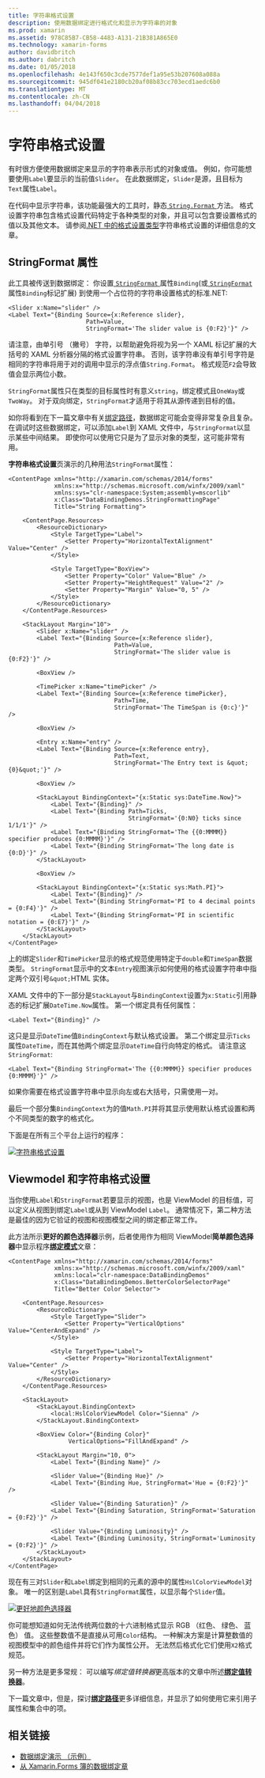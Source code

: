 ```yaml
---
title: 字符串格式设置
description: 使用数据绑定进行格式化和显示为字符串的对象
ms.prod: xamarin
ms.assetid: 978C85B7-CB58-4483-A131-21B381A865E0
ms.technology: xamarin-forms
author: davidbritch
ms.author: dabritch
ms.date: 01/05/2018
ms.openlocfilehash: 4e143f650c3cde7577def1a95e53b207608a088a
ms.sourcegitcommit: 945df041e2180cb20af08b83cc703ecd1aedc6b0
ms.translationtype: MT
ms.contentlocale: zh-CN
ms.lasthandoff: 04/04/2018
---
```

# <a name="string-formatting"></a>字符串格式设置

有时很方便使用数据绑定来显示的字符串表示形式的对象或值。 例如，你可能想要使用`Label`要显示的当前值`Slider`。 在此数据绑定，`Slider`是源，且目标为`Text`属性`Label`。

在代码中显示字符串，该功能最强大的工具时，静态[ `String.Format` ](https://developer.xamarin.com/api/member/System.String.Format/p/System.String/System.Object/)方法。 格式设置字符串包含格式设置代码特定于各种类型的对象，并且可以包含要设置格式的值以及其他文本。 请参阅[.NET 中的格式设置类型](/dotnet/standard/base-types/formatting-types/)字符串格式设置的详细信息的文章。

## <a name="the-stringformat-property"></a>StringFormat 属性

此工具被传送到数据绑定： 你设置[ `StringFormat` ](https://developer.xamarin.com/api/property/Xamarin.Forms.BindingBase.StringFormat/)属性`Binding`(或[ `StringFormat` ](https://developer.xamarin.com/api/property/Xamarin.Forms.Xaml.BindingExtension.StringFormat/)属性`Binding`标记扩展) 到使用一个占位符的字符串设置格式的标准.NET:

```xaml
<Slider x:Name="slider" />
<Label Text="{Binding Source={x:Reference slider},
                      Path=Value,
                      StringFormat='The slider value is {0:F2}'}" />
```

请注意，由单引号 （撇号） 字符，以帮助避免将视为另一个 XAML 标记扩展的大括号的 XAML 分析器分隔的格式设置字符串。 否则，该字符串没有单引号字符是相同的字符串将用于对的调用中显示的浮点值`String.Format`。 格式规范`F2`会导致值会显示两位小数。

`StringFormat`属性只在类型的目标属性时有意义`string`，绑定模式且`OneWay`或`TwoWay`。 对于双向绑定，`StringFormat`才适用于将其从源传递到目标的值。

如你将看到在下一篇文章中有关[绑定路径](binding-path.md)，数据绑定可能会变得非常复杂且复杂。 在调试时这些数据绑定，可以添加`Label`到 XAML 文件中，与`StringFormat`以显示某些中间结果。 即使你可以使用它只是为了显示对象的类型，这可能非常有用。

**字符串格式设置**页演示的几种用法`StringFormat`属性：

```xaml
<ContentPage xmlns="http://xamarin.com/schemas/2014/forms"
             xmlns:x="http://schemas.microsoft.com/winfx/2009/xaml"
             xmlns:sys="clr-namespace:System;assembly=mscorlib"
             x:Class="DataBindingDemos.StringFormattingPage"
             Title="String Formatting">

    <ContentPage.Resources>
        <ResourceDictionary>
            <Style TargetType="Label">
                <Setter Property="HorizontalTextAlignment" Value="Center" />
            </Style>

            <Style TargetType="BoxView">
                <Setter Property="Color" Value="Blue" />
                <Setter Property="HeightRequest" Value="2" />
                <Setter Property="Margin" Value="0, 5" />
            </Style>
        </ResourceDictionary>
    </ContentPage.Resources>

    <StackLayout Margin="10">
        <Slider x:Name="slider" />
        <Label Text="{Binding Source={x:Reference slider},
                              Path=Value,
                              StringFormat='The slider value is {0:F2}'}" />

        <BoxView />

        <TimePicker x:Name="timePicker" />
        <Label Text="{Binding Source={x:Reference timePicker},
                              Path=Time,
                              StringFormat='The TimeSpan is {0:c}'}" />

        <BoxView />

        <Entry x:Name="entry" />
        <Label Text="{Binding Source={x:Reference entry},
                              Path=Text,
                              StringFormat='The Entry text is &quot;{0}&quot;'}" />

        <BoxView />

        <StackLayout BindingContext="{x:Static sys:DateTime.Now}">
            <Label Text="{Binding}" />
            <Label Text="{Binding Path=Ticks,
                                  StringFormat='{0:N0} ticks since 1/1/1'}" />
            <Label Text="{Binding StringFormat='The {{0:MMMM}} specifier produces {0:MMMM}'}" />
            <Label Text="{Binding StringFormat='The long date is {0:D}'}" />
        </StackLayout>

        <BoxView />

        <StackLayout BindingContext="{x:Static sys:Math.PI}">
            <Label Text="{Binding}" />
            <Label Text="{Binding StringFormat='PI to 4 decimal points = {0:F4}'}" />
            <Label Text="{Binding StringFormat='PI in scientific notation = {0:E7}'}" />
        </StackLayout>
    </StackLayout>
</ContentPage>
```

上的绑定`Slider`和`TimePicker`显示的格式规范使用特定于`double`和`TimeSpan`数据类型。 `StringFormat`显示中的文本`Entry`视图演示如何使用的格式设置字符串中指定两个双引号`&quot;`HTML 实体。

XAML 文件中的下一部分是`StackLayout`与`BindingContext`设置为`x:Static`引用静态的标记扩展`DateTime.Now`属性。 第一个绑定具有任何属性：

```xaml
<Label Text="{Binding}" />
```

这只是显示`DateTime`值`BindingContext`与默认格式设置。 第二个绑定显示`Ticks`属性`DateTime`，而在其他两个绑定显示`DateTime`自行向特定的格式。 请注意这`StringFormat`:

```xaml
<Label Text="{Binding StringFormat='The {{0:MMMM}} specifier produces {0:MMMM}'}" />
```

如果你需要在格式设置字符串中显示向左或右大括号，只需使用一对。

最后一个部分集`BindingContext`为的值`Math.PI`并将其显示使用默认格式设置和两个不同类型的数字的格式化。

下面是在所有三个平台上运行的程序：

[![字符串格式设置](string-formatting-images/stringformatting-small.png "字符串格式设置")](string-formatting-images/stringformatting-large.png#lightbox "字符串格式设置")

## <a name="viewmodels-and-string-formatting"></a>Viewmodel 和字符串格式设置

当你使用`Label`和`StringFormat`若要显示的视图，也是 ViewModel 的目标值，可以定义从视图到绑定`Label`或从到 ViewModel `Label`。 通常情况下，第二种方法是最佳的因为它验证的视图和视图模型之间的绑定都正常工作。

此方法所示**更好的颜色选择器**示例，后者使用作为相同 ViewModel**简单颜色选择器**中显示程序[**绑定模式**](binding-mode.md)文章：

```xaml
<ContentPage xmlns="http://xamarin.com/schemas/2014/forms"
             xmlns:x="http://schemas.microsoft.com/winfx/2009/xaml"
             xmlns:local="clr-namespace:DataBindingDemos"
             x:Class="DataBindingDemos.BetterColorSelectorPage"
             Title="Better Color Selector">

    <ContentPage.Resources>
        <ResourceDictionary>
            <Style TargetType="Slider">
                <Setter Property="VerticalOptions" Value="CenterAndExpand" />
            </Style>

            <Style TargetType="Label">
                <Setter Property="HorizontalTextAlignment" Value="Center" />
            </Style>
        </ResourceDictionary>
    </ContentPage.Resources>

    <StackLayout>
        <StackLayout.BindingContext>
            <local:HslColorViewModel Color="Sienna" />
        </StackLayout.BindingContext>

        <BoxView Color="{Binding Color}"
                 VerticalOptions="FillAndExpand" />

        <StackLayout Margin="10, 0">
            <Label Text="{Binding Name}" />

            <Slider Value="{Binding Hue}" />
            <Label Text="{Binding Hue, StringFormat='Hue = {0:F2}'}" />

            <Slider Value="{Binding Saturation}" />
            <Label Text="{Binding Saturation, StringFormat='Saturation = {0:F2}'}" />

            <Slider Value="{Binding Luminosity}" />
            <Label Text="{Binding Luminosity, StringFormat='Luminosity = {0:F2}'}" />
        </StackLayout>
    </StackLayout>
</ContentPage>    
```

现在有三对`Slider`和`Label`绑定到相同的元素的源中的属性`HslColorViewModel`对象。 唯一的区别是`Label`具有`StringFormat`属性，以显示每个`Slider`值。

[![更好地颜色选择器](string-formatting-images/bettercolorselector-small.png "更好地颜色选择器")](string-formatting-images/bettercolorselector-large.png#lightbox "更好地颜色选择器")

你可能想知道如何无法传统两位数的十六进制格式显示 RGB （红色、 绿色、 蓝色） 值。 这些整数值不是直接从可用`Color`结构。 一种解决方案是计算整数值的视图模型中的颜色组件并将它们作为属性公开。 无法然后格式化它们使用`X2`格式规范。

另一种方法是更多常规： 可以编写*绑定值转换器*更高版本的文章中所述[**绑定值转换器**](converters.md)。

下一篇文章中，但是，探讨[**绑定路径**](binding-path.md)更多详细信息，并显示了如何使用它来引用子属性和集合中的项。


## <a name="related-links"></a>相关链接

- [数据绑定演示 （示例）](https://developer.xamarin.com/samples/xamarin-forms/DataBindingDemos/)
- [从 Xamarin.Forms 簿的数据绑定章](~/xamarin-forms/creating-mobile-apps-xamarin-forms/summaries/chapter16.md)
